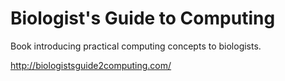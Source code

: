 # Biologist's Guide to Computing

Book introducing practical computing concepts to biologists.

http://biologistsguide2computing.com/
